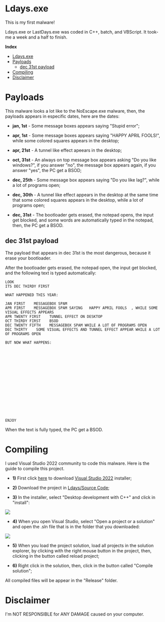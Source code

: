 # Ldays.exe

This is my first malware!

Ldays.exe or LastDays.exe was coded in C++, batch, and VBScript. It took-me a week and a half to finish.

**Index**

- [Ldays.exe](#Ldays.exe)
- [Payloads](#Payloads)
	- [dec 31st payload](#dec-31st-payload)
- [Compiling](#Compiling)
- [Disclaimer](#Disclaimer)


# Payloads

This malware looks a lot like to the NoEscape.exe malware, then, the payloads appears in especific dates, here are the dates:

- **jan, 1st** - Some message boxes appears saying "Stupid error";

- **apr, 1st** - Some message boxes appears saying "HAPPY APRIL FOOLS!", while some colored squares appears in the desktop;

- **apr, 21st** - A tunnel like effect apeears in the desktop;

- **oct, 31st** - An always on top message box appears asking "Do you like windows?", if you answer "no", the message box appears again, if you answer "yes", the PC get a BSOD;

- **dec, 25th** - Some message box appears saying "Do you like lag?", while a lot of programs open;

- **dec, 30th** - A tunnel like effect appears in the desktop at the same time that some colored squares appears in the desktop, while a lot of programs open;

- **dec, 31st** - The bootloader gets erased, the notepad opens, the input get blocked, and some words are automatically typed in the notepad, then, the PC get a BSOD.


## dec 31st payload

The payload that appears in dec 31st is the most dangerous, because it erase your bootloader.

After the bootloader gets erased, the notepad open, the input get blocked,  and the following text is typed automatically:

```
LOOK
ITS DEC THIRDY FIRST

WHAT HAPPENED THIS YEAR:

JAN FIRST    MESSAGEBOX SPAM
APR FIRST    MESSAGEBOX SPAM SAYING   HAPPY APRIL FOOLS  , WHILE SOME VISUAL EFFECTS APPEARS
APR TWENTY FIRST    TUNNEL EFFECT ON DESKTOP
OCT THIRDY FIRST    BSOD
DEC TWENTY FIFTH    MESSAGEBOX SPAM WHILE A LOT OF PROGRAMS OPEN
DEC THIRTY    SOME VISUAL EFFECTS AND TUNNEL EFFECT APPEAR WHILE A LOT OF PROGRAMS OPEN

BUT NOW WHAT HAPPENS:

















ENJOY
```

When the text is fully typed, the PC get a BSOD.

# Compiling

I used Visual Studio 2022 community to code this malware. Here is the guide to compile this project.

 - **1)** First click [here](https://visualstudio.microsoft.com/pt-br/downloads/) to download [Visual Studio 2022](https://visualstudio.microsoft.com/pt-br/downloads/) installer;

 - **2)** Download the project in [Ldays/Source Code](https://github.com/robertohermenegildodias/Ldays/tree/main/Source%20Code);

 - **3)** In the installer, select "Desktop development with C++" and click in "install":
 
 ![](https://raw.githubusercontent.com/robertohermenegildodias/Ldays/main/Images/vs2022-installer-workloads.png)
 - **4)** When you open Visual Studio, select "Open a project or a solution" and open the .sln file that is in the folder that you downloaded:
 
 ![](https://raw.githubusercontent.com/robertohermenegildodias/Ldays/main/Images/vsmainscreen.png)

 - **5)** When you load the project solution, load all projects in the solution explorer, by clicking with the right mouse button in the project, then, clicking in the button called reload project;

- **6)** Right click in the solution, then, click in the button called "Compile solution";

All compiled files will be appear in the "Release" folder.

# Disclaimer

I'm NOT RESPONSIBLE for ANY DAMAGE caused on your computer.
